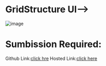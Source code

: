 # GridStructure UI-->
![image](https://github.com/namishagurunani/GridStructure/assets/126158413/56d831b1-aa7a-495e-abf7-c820a4ff51a3)
# Sumbission Required:
Github Link:[click hre](https://github.com/namishagurunani/GridStructure)
Hosted Link:[click here](https://namishagurunani.github.io/GridStructure/)
